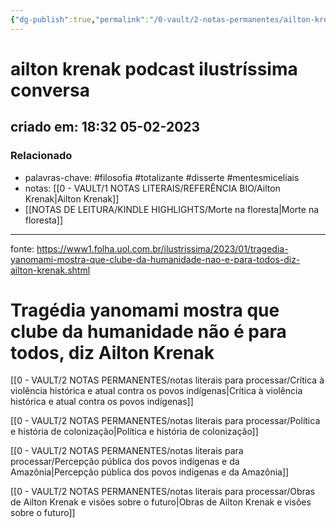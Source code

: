 ```yaml
---
{"dg-publish":true,"permalink":"/0-vault/2-notas-permanentes/ailton-krenak-podcast-ilustrissima-conversa/","tags":["permanente","filosofia","totalizante","disserte","mentesmiceliais"],"dgHomeLink":true,"dgShowLocalGraph":true,"dgShowFileTree":true,"dgEnableSearch":true,"noteIcon":""}
---
```


# ailton krenak podcast ilustríssima conversa

## criado em: 18:32 05-02-2023

### Relacionado

- palavras-chave: #filosofia #totalizante #disserte #mentesmiceliais 
- notas: [[0 - VAULT/1 NOTAS LITERAIS/REFERÊNCIA BIO/Ailton Krenak\|Ailton Krenak]]
- [[NOTAS DE LEITURA/KINDLE HIGHLIGHTS/Morte na floresta\|Morte na floresta]]
---

fonte: https://www1.folha.uol.com.br/ilustrissima/2023/01/tragedia-yanomami-mostra-que-clube-da-humanidade-nao-e-para-todos-diz-ailton-krenak.shtml

# Tragédia yanomami mostra que clube da humanidade não é para todos, diz Ailton Krenak


[[0 - VAULT/2 NOTAS PERMANENTES/notas literais para processar/Crítica à violência histórica e atual contra os povos indígenas\|Crítica à violência histórica e atual contra os povos indígenas]]

[[0 - VAULT/2 NOTAS PERMANENTES/notas literais para processar/Política e história de colonização\|Política e história de colonização]]

[[0 - VAULT/2 NOTAS PERMANENTES/notas literais para processar/Percepção pública dos povos indígenas e da Amazônia\|Percepção pública dos povos indígenas e da Amazônia]]

[[0 - VAULT/2 NOTAS PERMANENTES/notas literais para processar/Obras de Ailton Krenak e visões sobre o futuro\|Obras de Ailton Krenak e visões sobre o futuro]]
